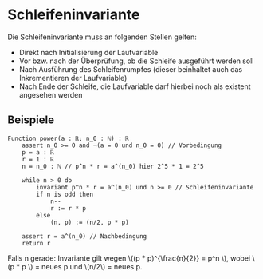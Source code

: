 # Schleifeninvariante

Die Schleifeninvariante muss an folgenden Stellen gelten:
 - Direkt nach Initialisierung der Laufvariable
 - Vor bzw. nach der Überprüfung, ob die Schleife ausgeführt werden soll
 - Nach Ausführung des Schleifenrumpfes (dieser beinhaltet auch das Inkrementieren der Laufvariable)
 - Nach Ende der Schleife, die Laufvariable darf hierbei noch als existent angesehen werden

## Beispiele

```
Function power(a : ℝ; n_0 : ℕ) : ℝ
    assert n_0 >= 0 and ¬(a = 0 und n_0 = 0) // Vorbedingung
    p = a : ℝ
    r = 1 : ℝ
    n = n_0 : ℕ // p^n * r = a^(n_0) hier 2^5 * 1 = 2^5

    while n > 0 do
        invariant p^n * r = a^(n_0) und n >= 0 // Schleifeninvariante
        if n is odd then
            n--
            r := r * p
        else
            (n, p) := (n/2, p * p)

    assert r = a^(n_0) // Nachbedingung
    return r
```

Falls n gerade: Invariante gilt wegen \\((p * p)^{\frac{n}{2}} = p^n \\), wobei \\(p * p \\) = neues p und \\(n/2\\) = neues p.